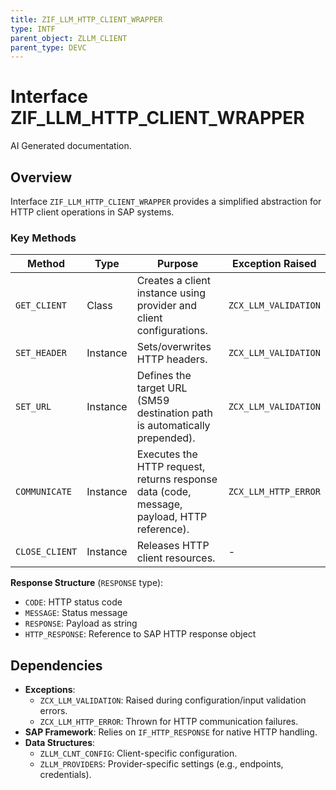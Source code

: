 ```yaml
---
title: ZIF_LLM_HTTP_CLIENT_WRAPPER
type: INTF
parent_object: ZLLM_CLIENT
parent_type: DEVC
---
```


# Interface ZIF_LLM_HTTP_CLIENT_WRAPPER

AI Generated documentation.

## Overview  

Interface `ZIF_LLM_HTTP_CLIENT_WRAPPER` provides a simplified abstraction for HTTP client operations in SAP systems.  

### Key Methods  

| Method             | Type       | Purpose                                                                                     | Exception Raised          |  
|--------------------|------------|---------------------------------------------------------------------------------------------|---------------------------|  
| `GET_CLIENT`       | Class      | Creates a client instance using provider and client configurations.                        | `ZCX_LLM_VALIDATION`      |  
| `SET_HEADER`       | Instance   | Sets/overwrites HTTP headers.                                                              | `ZCX_LLM_VALIDATION`      |  
| `SET_URL`          | Instance   | Defines the target URL (SM59 destination path is automatically prepended).                 | `ZCX_LLM_VALIDATION`      |  
| `COMMUNICATE`      | Instance   | Executes the HTTP request, returns response data (code, message, payload, HTTP reference).| `ZCX_LLM_HTTP_ERROR`      |  
| `CLOSE_CLIENT`     | Instance   | Releases HTTP client resources.                                                            | -                         |  

**Response Structure** (`RESPONSE` type):  

- `CODE`: HTTP status code  
- `MESSAGE`: Status message  
- `RESPONSE`: Payload as string  
- `HTTP_RESPONSE`: Reference to SAP HTTP response object  

## Dependencies  

- **Exceptions**:  
  - `ZCX_LLM_VALIDATION`: Raised during configuration/input validation errors.  
  - `ZCX_LLM_HTTP_ERROR`: Thrown for HTTP communication failures.  
- **SAP Framework**: Relies on `IF_HTTP_RESPONSE` for native HTTP handling.  
- **Data Structures**:  
  - `ZLLM_CLNT_CONFIG`: Client-specific configuration.  
  - `ZLLM_PROVIDERS`: Provider-specific settings (e.g., endpoints, credentials).
